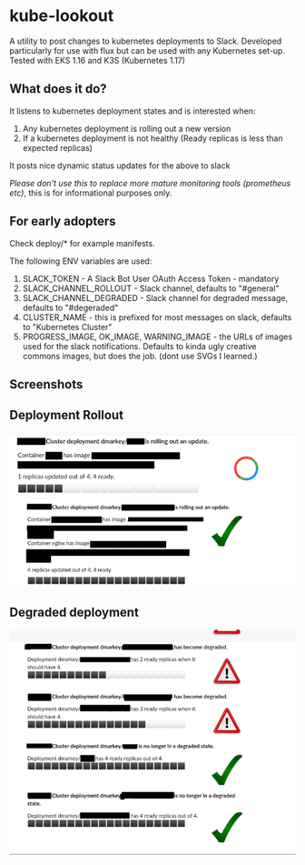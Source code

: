 # kube-lookout
A utility to post changes to kubernetes deployments to Slack. Developed particularly for use with flux but can be used with any Kubernetes set-up. Tested with EKS 1.16 and K3S (Kubernetes 1.17)

## What does it do?

It listens to kubernetes deployment states and is interested when:

1. Any kubernetes deployment is rolling out a new version
2. If a kubernetes deployment is not healthy (Ready replicas is less than expected replicas)

It posts nice dynamic status updates for the above to slack

*Please don't use this to replace more mature monitoring tools (prometheus etc)*, this is for informational purposes only.

## For early adopters

Check deploy/* for example manifests.

The following ENV variables are used:

1. SLACK_TOKEN - A Slack Bot User OAuth Access Token - mandatory
2. SLACK_CHANNEL_ROLLOUT - Slack channel, defaults to "#general"
3. SLACK_CHANNEL_DEGRADED - Slack channel for degraded message, defaults to "#degeraded"
4. CLUSTER_NAME - this is prefixed for most messages on slack, defaults to "Kubernetes Cluster"
5. PROGRESS_IMAGE, OK_IMAGE, WARNING_IMAGE - the URLs of images used for the slack notifications. Defaults to kinda ugly creative commons images, but does the job. (dont use SVGs I learned.)


## Screenshots

## Deployment Rollout
![Rollout Slack Notification - in progress](images/example3.png)
![Rollout Slack Notification](images/example2.png)
## Degraded deployment
![Degraded Slack Notification](images/example1.png)
